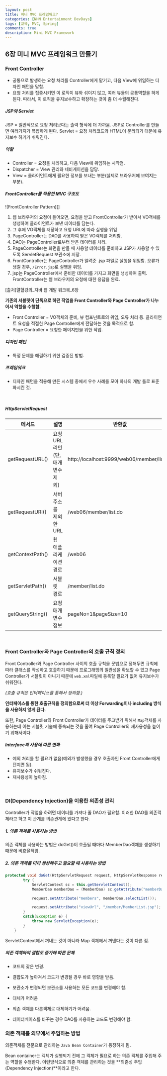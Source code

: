 ```yaml
---
layout: post
title: 미니 MVC 프레임워크?
categories: [NHN Entertainment DevDays]
tags: [교육, MVC, Spring]
comments: true
description: Mini MVC Framework
---
```


## 6장 미니 MVC 프레임워크 만들기 ##

### Front Controller ###

- 공통으로 발생하는 요청 처리를 Controller에게 맡기고, 다음 View에 위임하는 디자인 패턴을 말함.
- 요청 처리를 집중시키면 이 로직이 뷰와 섞이지 않고, 여러 뷰들의 공통역할을 하게 된다. 따라서, 이 로직을 유지보수하고 확장하는 것이 좀 더 수월해진다.

##### JSP와 Servlet #####

JSP = 일반적으로 요청 처리보다는 출력 형식에 더 가까움. JSP로 Controller를 만들면 여러가지가 복잡하게 된다.
Servlet = 요청 처리코드와 HTML이 분리되기 대문에 유지보수 하기가 쉬워진다.

##### 역할 #####

- Controller = 요청을 처리하고, 다음 View에 위임하는 시작점.
- Dispatcher = View 관리와 네비게이션을 담당.
- View = 클라이언트에게 필요한 정보를 보내는 부분(실제로 브라우저에 보여지는 부분).

##### FrontController를 적용한 MVC 구조도 #####

!(FrontController Pattern)[]

1. 웹 브라우저의 요청이 들어오면, 요청을 받고 FrontController가 받아서 VO객체를 생성하여 클라이언트가 보낸 데이터를 담는다.
2. 그 후에 VO객체를 저장하고 요청 URL에 따라 실행을 위임
3. PageController는 DAO를 사용하여 받은 VO객체를 처리함.
4. DAO는 PageController로부터 받은 데이터를 처리.
5. PageController는 화면을 만들 때 사용할 데이터를 준비하고 JSP가 사용할 수 있도록 ServletRequest 보관소에 저장.
6. FrontController는 PageController가 알려준 .jsp 파일로 실행을 위임함. 오류가 생길 경우, `/Error.jsp`로 실행을 위임.
7. jsp는 PageController에서 준비한 데이터를 가지고 화면을 생성하여 출력. FrontController는 웹 브라우저의 요청에 대한 응답을 완료.

[출처]열혈강의_자바 웹 개발 워크북_6장

**기존의 서블릿이 단독으로 하던 작업을 Front Controller와 Page Controller가 나누어서 역할을 수행함.**

- Front Controller = VO객체의 준비, 뷰 컴포넌트로의 위임, 오류 처리 등. 클라이언트 요청을 적절한 Page Controller에게 전달하는 것을 목적으로 함.
- Page Controller = 요청한 페이지만을 위한 작업.

##### 디자인 패턴 #####

- 특정 문제를 해결하기 위한 검증된 방법.

##### 프레임워크 #####

- 디자인 패턴을 적용해 만든 시스템 중에서 우수 사례를 모아 하나의 개발 틀로 표준화시킨 것.

<br>

##### HttpServletRequest #####

| 메서드  | 설명   |반환값|
|--------|--------|--------|
|  getRequestURL() | 요청 URL 리턴(단, 매개변수 제외)       |http://localhost:9999/web06/member/list.do|
|getRequestURI()|서버 주소를 제외한 URL|/web06/member/list.do|
|getContextPath()|웹 애플리케이션 경로|/web06|
|getServletPath()|서블릿 경로|/member/list.do|
|getQueryString()|요청 매개변수 정보|pageNo=1&pageSize=10|

<br>

### Front Controller와 Page Controller의 호출 규칙 정의 ###

Front Controller와 Page Controller 사이의 호출 규칙을 문법으로 정해두면 규칙에 따라 클래스를 작성하고 호출하기 때문에 프로그래밍의 일관성을 확보할 수 있고 Page Controller가 서블릿이 아니기 때문에 `web.xml`파일에 등록할 필요가 없어 유지보수가 쉬워진다.

*(호출 규칙은 인터페이스를 통해서 정의함.)*

**인터페이스를 통한 호출규칙을 정의함으로써 더 이상 Forwarding이나 including 방식을 사용하지 않게 된다.**

또한, Page Controller와 Front Controller가 데이터를 주고받기 위해서 `Map`객체를 사용하는데 이는 서블릿 기술에 종속되는 것을 줄여 Page Controller의 재사용성을 높이기 위해서이다.


##### Interface의 사용에 따른 변화 #####

- 예외 처리를 할 필요가 없음(예외가 발생했을 경우 호출자인 Front Controller에게 던지면 됨).
- 유지보수가 쉬워진다.
- 재사용성이 높아짐.

<br>

### DI(Dependency Injection)을 이용한 의존성 관리 ###

Controller가 작업을 하려면 데이터를 가져다 줄 DAO가 필요함. 이러한 DAO를 의존객체라고 하고 이 관계를 의존관계에 있다고 한다.

##### 1. 의존 객체를 사용하는 방법 #####

의존 객체를 사용하는 방법은 doGet()이 호출될 때마다 MemberDao객체를 생성하기 때문에 비효율적임.

##### 2. 의존 객체를 미리 생성해두고 필요할 때 사용하는 방법 #####

```java
protected void doGet(HttpServletRequest request, HttpServletResponse response) throws ServletException, IOException {
		try {
			ServletContext sc = this.getServletContext();
			MemberDao memberDao = (MemberDao) sc.getAttribute("memberDao");

			request.setAttribute("members", memberDao.selectList());

			request.setAttribute("viewUrl", "/member/MemberList.jsp");
		}
		catch(Exception e) {
			throw new ServletException(e);
		}
	}
```

ServletContext에서 꺼내는 것이 아니라 Map 객체에서 꺼낸다는 것이 다른 점.

##### 의존 객체와의 결합도 증가에 따른 문제 #####

- 코드의 잦은 변경.
 - 결합도가 높아져서 코드가 변경될 경우 바로 영향을 받음.
 - 보관소가 변경되면 보관소를 사용하는 모든 코드를 변경해야 함.

- 대체가 어려움
 - 의존 객체를 다른객체로 대체하기가 어려움.
 - 데이터베이스를 바꾸는 경우 DAO를 사용하는 코드도 변경해야 함.

### 의존 객체를 외부에서 주입하는 방법 ###

의존객체를 전문으로 관리하는 `Java Bean Container`가 등장하게 됨.

Bean container는 객체가 실행되기 전에 그 객체가 필요로 하는 의존 객체를 주입해 주는 역할을 수행한다. 이런방식으로 의존 객체를 관리하는 것을 **의존성 주입(Dependency Injection)**이라고 한다.
